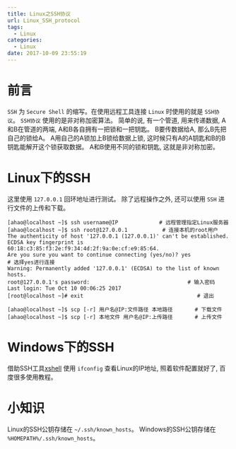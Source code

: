 ```yaml
---
title: Linux之SSH协议
url: Linux_SSH_protocol
tags:
  - Linux
categories:
  - Linux
date: 2017-10-09 23:55:19
---
```


# 前言
` SSH ` 为 ` Secure Shell ` 的缩写。在使用远程工具连接 ` Linux ` 时使用的就是 ` SSH协议 `。
` SSH协议 ` 使用的是非对称加密算法。
简单的说, 有一个管道, 用来传递数据, A和B在管道的两端, A和B各自拥有一把锁和一把钥匙。
B要传数据给A, 那么B先把自己的锁给A。
A用自己的A锁加上B锁给数据上锁, 这时候只有A的A钥匙和B的B钥匙能解开这个锁获取数据。
A和B使用不同的锁和钥匙, 这就是非对称加密。

<!-- more -->

# Linux下的SSH
这里使用 ` 127.0.0.1 ` 回环地址进行测试。
除了远程操作之外, 还可以使用 ` SSH ` 进行文件的上传和下载。
```shell
[ahao@localhost ~]$ ssh username@IP             # 远程管理指定Linux服务器
[ahao@localhost ~]$ ssh root@127.0.0.1           # 连接本机的root用户
The authenticity of host '127.0.0.1 (127.0.0.1)' can't be established.
ECDSA key fingerprint is 60:18:c3:85:f3:2e:f9:34:4d:2f:9a:0e:cf:e9:85:64.
Are you sure you want to continue connecting (yes/no)? yes                  # 选择yes进行连接
Warning: Permanently added '127.0.0.1' (ECDSA) to the list of known hosts.
root@127.0.0.1's password:                               # 输入密码
Last login: Tue Oct 10 00:06:25 2017
[root@localhost ~]# exit                                    # 退出

[ahao@localhost ~]$ scp [-r] 用户名@IP:文件路径 本地路径       # 下载文件
[ahao@localhost ~]$ scp [-r] 本地文件 用户名@IP:上传路径       # 上传文件
```

# Windows下的SSH
借助SSH工具[xshell](https://www.netsarang.com/products/xsh_overview.html)
使用 ` ifconfig ` 查看Linux的IP地址, 照着软件配置就好了, 百度很多使用教程。

# 小知识
Linux的SSH公钥存储在 ` ~/.ssh/known_hosts `。
Windows的SSH公钥存储在 ` %HOMEPATH%/.ssh/known_hosts `。
